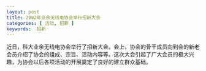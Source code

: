 ```yaml
---
layout: post
title: 2002年业余无线电协会举行招新大会
categories: [ 活动, 招新 ]
keywords:  招新
---
```


近日，科大业余无线电协会举行了招新大会。会上，协会的骨干成员向到会的新老会员介绍了协会的组成、宗旨、活动内容等。这次大会引起了广大会员的极大兴趣，为协会以后各项活动的开展奠定了良好的建立群众基础。